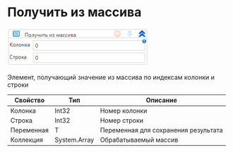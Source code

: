 # Получить из массива

![](../../../../resources/activities/extra/t1/collections/image-955.png)

Элемент, получающий значение из массива по индексам колонки и строки

| Свойство   | Тип          | Описание                             |
| ---------- | ------------ | ------------------------------------ |
| Колонка    | Int32        | Номер колонки                        |
| Строка     | Int32        | Номер строки                         |
| Переменная | T            | Переменная для сохранения результата |
| Коллекция  | System.Array | Обрабатываемый массив                |
